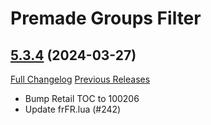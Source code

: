 # Premade Groups Filter

## [5.3.4](https://github.com/0xbs/premade-groups-filter/tree/5.3.4) (2024-03-27)
[Full Changelog](https://github.com/0xbs/premade-groups-filter/compare/5.3.2...5.3.4) [Previous Releases](https://github.com/0xbs/premade-groups-filter/releases)

- Bump Retail TOC to 100206  
- Update frFR.lua (#242)  
